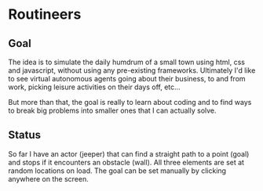 # Routineers


## Goal

The idea is to simulate the daily humdrum of a small town using html, css and javascript, without using any pre-existing frameworks. Ultimately I'd like to see virtual autonomous agents going about their business, to and from work, picking leisure activities on their days off, etc...

But more than that, the goal is really to learn about coding and to find ways to break big problems into smaller ones that I can actually solve.


## Status

So far I have an actor (jeeper) that can find a straight path to a point (goal) and stops if it encounters an obstacle (wall). All three elements are set at random locations on load. The goal can be set manually by clicking anywhere on the screen.
